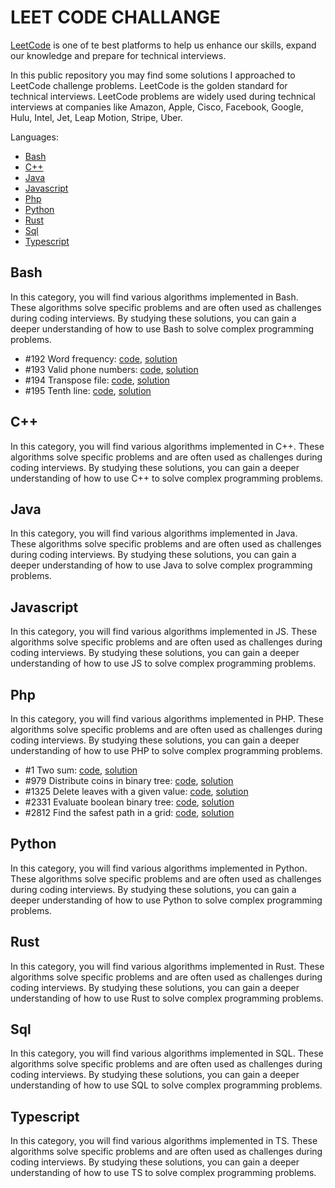 # LEET CODE CHALLANGE
[LeetCode](https://leetcode.com/) is one of te best platforms to help us enhance our skills, expand our knowledge and 
prepare for technical interviews.

In this public repository you may find some solutions I approached to LeetCode challenge problems. LeetCode is the 
golden standard for technical interviews. LeetCode problems are widely used during technical interviews at companies 
like Amazon, Apple, Cisco, Facebook, Google, Hulu, Intel, Jet, Leap Motion, Stripe, Uber.

Languages:
- [Bash](#sh)
- [C++](#cpp)
- [Java](#java)
- [Javascript](#js)
- [Php](#php)
- [Python](#py)
- [Rust](#rs)
- [Sql](#sql)
- [Typescript](#ts)

## <a id="sh"></a> Bash
In this category, you will find various algorithms implemented in Bash. These algorithms solve specific problems and are
often used as challenges during coding interviews. By studying these solutions, you can gain a deeper understanding of
how to use Bash to solve complex programming problems.

- #192 Word frequency: [code](bash%2F00192_word_frequency%2FSolution.sh), [solution](bash%2F00192_word_frequency%2FREADME.md)
- #193 Valid phone numbers: [code](bash%2F00192_word_frequency%2FSolution.sh), [solution](bash%2F00192_word_frequency%2FREADME.md)
- #194 Transpose file: [code](bash%2F00194_transpose_file%2FSolution.sh), [solution](bash%2F00194_transpose_file%2FREADME.md)
- #195 Tenth line: [code](bash%2F00195_tenth_line%2FSolution.sh), [solution](bash%2F00195_tenth_line%2FREADME.md)

## <a id="cpp"></a> C++
In this category, you will find various algorithms implemented in C++. These algorithms solve specific problems and are
often used as challenges during coding interviews. By studying these solutions, you can gain a deeper understanding of
how to use C++ to solve complex programming problems.


## <a id="java"></a> Java
In this category, you will find various algorithms implemented in Java. These algorithms solve specific problems and are
often used as challenges during coding interviews. By studying these solutions, you can gain a deeper understanding of
how to use Java to solve complex programming problems.


## <a id="js"></a> Javascript
In this category, you will find various algorithms implemented in JS. These algorithms solve specific problems and are
often used as challenges during coding interviews. By studying these solutions, you can gain a deeper understanding of
how to use JS to solve complex programming problems.


## <a id="php"></a> Php
In this category, you will find various algorithms implemented in PHP. These algorithms solve specific problems and are 
often used as challenges during coding interviews. By studying these solutions, you can gain a deeper understanding of 
how to use PHP to solve complex programming problems.

- #1 Two sum: [code](php%2F00001_two_sum%2FSolution.php), [solution](php%2F00001_two_sum%2FREADME.md)
- #979 Distribute coins in binary tree: [code](php%2F00979_distribute_coins_in_binary_tree%2FSolution.php), [solution](php%2F00979_distribute_coins_in_binary_tree%2FREADME.md)
- #1325 Delete leaves with a given value: [code](php%2F01325_delete_leaves_with_a_given_value%2FSolution.php), [solution](php%2F01325_delete_leaves_with_a_given_value%2FREADME.md)
- #2331 Evaluate boolean binary tree: [code](php%2F02331_evaluate_boolean_binary_tree%2FSolution.php), [solution](php%2F02331_evaluate_boolean_binary_tree%2FREADME.md)
- #2812 Find the safest path in a grid: [code](php%2F02812_find_the_safest_path_in_a_grid%2FSolution.php), [solution](php%2F02812_find_the_safest_path_in_a_grid%2FREADME.md)


## <a id="py"></a> Python
In this category, you will find various algorithms implemented in Python. These algorithms solve specific problems and 
are often used as challenges during coding interviews. By studying these solutions, you can gain a deeper understanding 
of how to use Python to solve complex programming problems.


## <a id="rs"></a> Rust
In this category, you will find various algorithms implemented in Rust. These algorithms solve specific problems and are 
often used as challenges during coding interviews. By studying these solutions, you can gain a deeper understanding of
how to use Rust to solve complex programming problems.

## <a id="sql"></a> Sql
In this category, you will find various algorithms implemented in SQL. These algorithms solve specific problems and are
often used as challenges during coding interviews. By studying these solutions, you can gain a deeper understanding of
how to use SQL to solve complex programming problems.

## <a id="ts"></a> Typescript
In this category, you will find various algorithms implemented in TS. These algorithms solve specific problems and are 
often used as challenges during coding interviews. By studying these solutions, you can gain a deeper understanding of 
how to use TS to solve complex programming problems.

